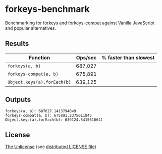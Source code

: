 # forkeys-benchmark

Benchmarking for [forkeys](http://github.com/forkeys/forkeys) and [forkeys-compat](http://github.com/forkeys/forkeys-compat) against Vanilla JavaScript and popular alternatives.

## Results

Function | Ops/sec | % faster than slowest
--- | --- | ---
`forkeys(a, b)` | 687,027 |
`forkeys-compat(a, b)` | 675,891 |
`Object.keys(a).forEach(b)` | 639,125 |

## Outputs

    forkeys(a, b): 687027.1413794049
    forkeys-compat(a, b): 675891.2375011845
    Object.keys(a).forEach(b): 639124.5415610641

## License

[The Unlicense](http://unlicense.org) (see [distributed LICENSE file](/LICENSE))
